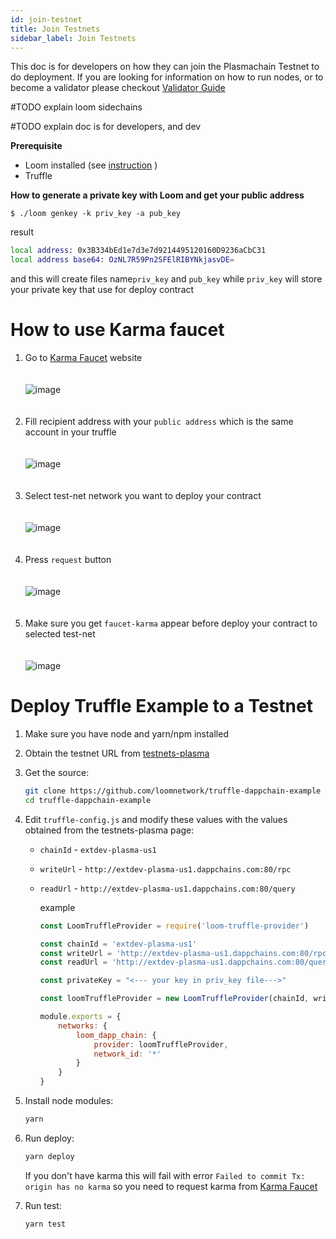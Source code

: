 ```yaml
---
id: join-testnet
title: Join Testnets
sidebar_label: Join Testnets
---
```


This doc is for developers on how they can join the Plasmachain Testnet to do deployment. If you are looking for information on how to run nodes, or to become a validator please checkout [Validator Guide](validator.html)

#TODO explain loom sidechains

#TODO explain doc is for developers, and dev

**Prerequisite**
 - Loom installed (see [instruction](https://loomx.io/developers/docs/en/basic-install-osx.html#installation) )
 - Truffle 

**How to generate a private key with Loom and get your public address**

```
$ ./loom genkey -k priv_key -a pub_key
```

result

```bash
local address: 0x3B334bEd1e7d3e7d9214495120160D9236aCbC31
local address base64: OzNL7R59Pn2SFElRIBYNkjasvDE=
```
and this will create files name`priv_key` and `pub_key` 
while `priv_key` will store your private key that use for deploy contract





# How to use Karma faucet
  
1. Go to [Karma Faucet](faucet.dappchains.com) website
<br/><br/><br/>
![image](/developers/img/faucet/1.png)
<br/><br/><br/>
2. Fill recipient address with your `public address` which is the same account in your truffle
<br/><br/><br/>
![image](/developers/img/faucet/2.png)
<br/><br/><br/>
3. Select test-net network you want to deploy your contract
<br/><br/><br/>
![image](/developers/img/faucet/3.png)
<br/><br/><br/>
4. Press `request` button
<br/><br/><br/>
![image](/developers/img/faucet/4.png)
<br/><br/><br/>
5. Make sure you get `faucet-karma` appear before deploy your contract to selected test-net
<br/><br/><br/>
![image](/developers/img/faucet/5.png)


# Deploy Truffle Example to a Testnet

1. Make sure you have node and yarn/npm installed
1. Obtain the testnet URL from [testnets-plasma](testsnets-plasma.html)
1. Get the source:
    ```bash
    git clone https://github.com/loomnetwork/truffle-dappchain-example
    cd truffle-dappchain-example
    ```
1. Edit `truffle-config.js` and modify these values with the values obtained from the testnets-plasma page:
    * `chainId` - `extdev-plasma-us1`
    * `writeUrl` - `http://extdev-plasma-us1.dappchains.com:80/rpc`
    * `readUrl` - `http://extdev-plasma-us1.dappchains.com:80/query`
        
        example 
        ```js
        const LoomTruffleProvider = require('loom-truffle-provider') 

        const chainId = 'extdev-plasma-us1'
        const writeUrl = 'http://extdev-plasma-us1.dappchains.com:80/rpc'
        const readUrl = 'http://extdev-plasma-us1.dappchains.com:80/query'

        const privateKey = "<--- your key in priv_key file--->"

        const loomTruffleProvider = new LoomTruffleProvider(chainId, writeUrl, readUrl, privateKey) 

        module.exports = { 
            networks: { 
                loom_dapp_chain: { 
                    provider: loomTruffleProvider, 
                    network_id: '*' 
                }
            } 
        }
        ```
        
1. Install node modules:
    ```bash
    yarn
    ```
1. Run deploy:
    ```bash
    yarn deploy
    ```
    If you don't have karma this will fail with error `Failed to commit Tx: origin has no karma`
    so you need to request karma from [Karma Faucet](faucet.dappchains.com)

1. Run test:
    ```bash
    yarn test
    ```
